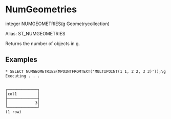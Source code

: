 # NumGeometries #

integer NUMGEOMETRIES(g Geometrycollection)

Alias: ST_NUMGEOMETRIES

Returns the number of objects in g.

## Examples ##

    * SELECT NUMGEOMETRIES(MPOINTFROMTEXT('MULTIPOINT(1 1, 2 2, 3 3)'));\g       
    Executing . . .


    ┌─────────────┐
    │col1         │
    ├─────────────┤
    │            3│
    └─────────────┘
    (1 row)
